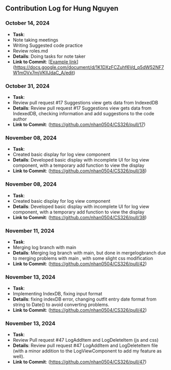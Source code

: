 ## Contribution Log for Hung Nguyen

### October 14, 2024
- **Task**:
- Note taking meetings
- Writing Suggested code practice
- Review roles.md
- **Details**: Doing tasks for note taker
- **Link to Commit**: [[Example link](https://github.com)](https://docs.google.com/document/d/1K1DXzFCZuhf6Vd_p5dW52NF7W1mOVx7mjVKIlJdaC_A/edit)

### October 31, 2024
- **Task**:
- Review pull request #17 Suggestions view gets data from IndexedDB
- **Details**: Review pull request #17 Suggestions view gets data from IndexedDB, checking information and add suggestions to the code author
- **Link to Commit**: (https://github.com/nhan0504/CS326/pull/17)

### November 08, 2024
- **Task**:
- Created basic display for log view component
- **Details**: Developed basic display with incomplete UI for log view component, with a temporary add function to view the display
- **Link to Commit**: (https://github.com/nhan0504/CS326/pull/38)

### November 08, 2024
- **Task**:
- Created basic display for log view component
- **Details**: Developed basic display with incomplete UI for log view component, with a temporary add function to view the display
- **Link to Commit**: (https://github.com/nhan0504/CS326/pull/38)

### November 11, 2024
- **Task**:
- Merging log branch with main
- **Details**: Merging log branch with main, but done in mergelogbranch due to merging problems with main , with some slight css modification
- **Link to Commit**: (https://github.com/nhan0504/CS326/pull/42)

### November 13, 2024
- **Task**:
- Implementing IndexDB, fixing input format
- **Details**: fixing indexDB error, changing outfit entry date format from string to Date() to avoid converting problems.
- **Link to Commit**: (https://github.com/nhan0504/CS326/pull/42)

### November 13, 2024
- **Task**:
- Review Pull request #47 LogAddItem and LogDeleteItem (js and css)
- **Details**: Review pull request #47 LogAddItem and LogDeleteItem file (with a minor addition to the LogViewComponent to add my feature as well).
- **Link to Commit**: (https://github.com/nhan0504/CS326/pull/47)
